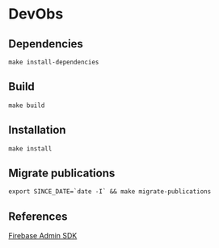 # DevObs

## Dependencies

```
make install-dependencies
```

## Build

```
make build
```

## Installation

```
make install
```

## Migrate publications

```
export SINCE_DATE=`date -I` && make migrate-publications
```

## References

[Firebase Admin SDK](https://console.firebase.google.com)

